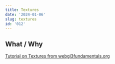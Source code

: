 ```yaml
---
title: Textures
date: '2024-01-06'
slug: textures
id: '012'
---
```


## What / Why

[Tutorial on Textures from webgl3fundamentals.org](https://webgl2fundamentals.org/webgl/lessons/webgl-image-processing.html)
